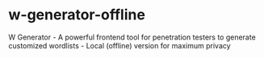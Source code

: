 # w-generator-offline
W Generator - A powerful frontend tool for penetration testers to generate customized wordlists - Local (offline) version for maximum privacy
